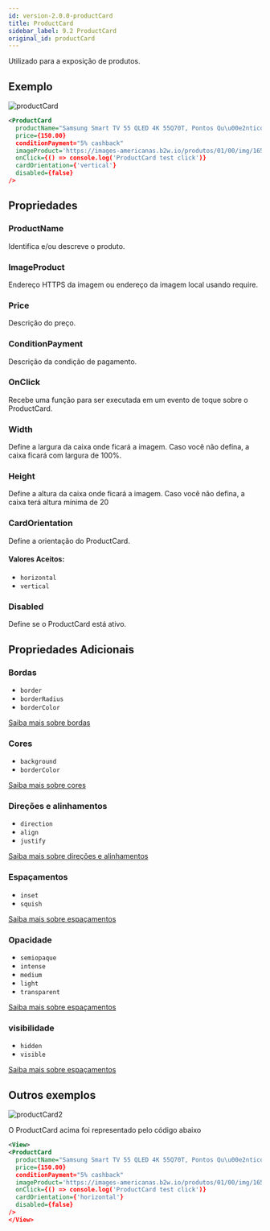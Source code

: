 ```yaml
---
id: version-2.0.0-productCard
title: ProductCard
sidebar_label: 9.2 ProductCard
original_id: productCard
---
```


Utilizado para a exposição de produtos.

## Exemplo

![productCard](assets/images_components/v2.0.0/productCard.png)

```xml
<ProductCard
  productName="Samsung Smart TV 55 QLED 4K 55Q70T, Pontos Qu\u00e2nticos, HDR, Borda Infinita, Alexa built in, Modo Ambiente 3.0, Controle \u00danico, Visual Livre de Cabos"
  price={150.00}
  conditionPayment="5% cashback"
  imageProduct='https://images-americanas.b2w.io/produtos/01/00/img/1650696/9/1650696901P1.jpg'
  onClick={() => console.log('ProductCard test click')}
  cardOrientation={'vertical'}
  disabled={false}
/>
```


## Propriedades

### ProductName

 Identifica e/ou descreve o produto.

### ImageProduct

Endereço HTTPS da imagem ou endereço da imagem local usando require.

### Price

Descrição do preço.

### ConditionPayment

Descrição da condição de pagamento.

### OnClick

Recebe uma função para ser executada em um evento de toque sobre o ProductCard.

### Width

Define a largura da caixa onde ficará a imagem.
Caso você não defina, a caixa ficará com largura de 100%.

### Height

Define a altura da caixa onde ficará a imagem.
Caso você não defina, a caixa terá altura mínima de 20

### CardOrientation

Define a orientação do ProductCard.

#### Valores Aceitos:

* ``horizontal``
* ``vertical``

### Disabled

Define se o ProductCard está ativo.

## Propriedades Adicionais

### Bordas

* `border`
* `borderRadius`
* `borderColor`

[Saiba mais sobre bordas](border.md)

### Cores

* `background`
* `borderColor`

[Saiba mais sobre cores](color.md)

### Direções e alinhamentos

* `direction`
* `align`
* `justify`

[Saiba mais sobre direções e alinhamentos](flex.md)

### Espaçamentos

* `inset`
* `squish`

[Saiba mais sobre espaçamentos](space.md)

### Opacidade

* ``semiopaque``
* ``intense``
* ``medium``
* `light`
* `transparent`

[Saiba mais sobre espaçamentos](opacity.md)

### visibilidade

* `hidden`
* `visible`

[Saiba mais sobre espaçamentos](visibility.md)

## Outros exemplos

![productCard2](assets/images_components/v2.0.0/productCard2.png)


O ProductCard  acima foi representado pelo código abaixo

```xml
<View>
<ProductCard
  productName="Samsung Smart TV 55 QLED 4K 55Q70T, Pontos Qu\u00e2nticos, HDR, Borda Infinita, Alexa built in, Modo Ambiente 3.0, Controle \u00danico, Visual Livre de Cabos"
  price={150.00}
  conditionPayment="5% cashback"
  imageProduct='https://images-americanas.b2w.io/produtos/01/00/img/1650696/9/1650696901P1.jpg'
  onClick={() => console.log('ProductCard test click')}
  cardOrientation={'horizontal'}
  disabled={false}
/>
</View>
```
